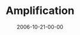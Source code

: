 ---
layout: message
category: message
series: "Freedom"
title: "Amplification"
date: 2006-10-21-00-00
message_id: 46
audio: "http://s3.amazonaws.com/crossroads-media/message/audio/Freedom_02_Amplification_10-22-06_Tome.mp3"
audio-duration: "46:25"
explicit: false
---
